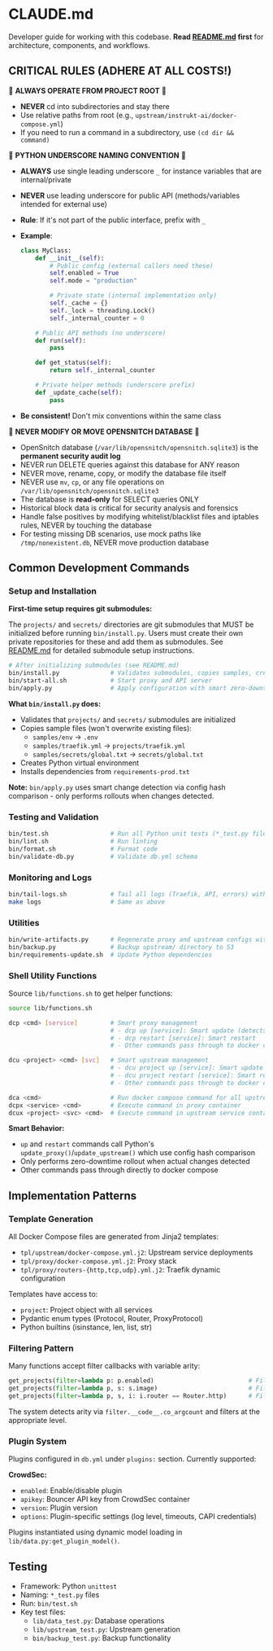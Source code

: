# CLAUDE.md

Developer guide for working with this codebase. **Read [README.md](README.md) first** for architecture, components, and workflows.

## CRITICAL RULES (ADHERE AT ALL COSTS!)

🚨 **ALWAYS OPERATE FROM PROJECT ROOT** 🚨

- **NEVER** cd into subdirectories and stay there
- Use relative paths from root (e.g., `upstream/instrukt-ai/docker-compose.yml`)
- If you need to run a command in a subdirectory, use `(cd dir && command)`

🚨 **PYTHON UNDERSCORE NAMING CONVENTION** 🚨

- **ALWAYS** use single leading underscore `_` for instance variables that are internal/private
- **NEVER** use leading underscore for public API (methods/variables intended for external use)
- **Rule**: If it's not part of the public interface, prefix with `_`
- **Example**:

  ```python
  class MyClass:
      def __init__(self):
          # Public config (external callers need these)
          self.enabled = True
          self.mode = "production"

          # Private state (internal implementation only)
          self._cache = {}
          self._lock = threading.Lock()
          self._internal_counter = 0

      # Public API methods (no underscore)
      def run(self):
          pass

      def get_status(self):
          return self._internal_counter

      # Private helper methods (underscore prefix)
      def _update_cache(self):
          pass
  ```

- **Be consistent!** Don't mix conventions within the same class

🚨 **NEVER MODIFY OR MOVE OPENSNITCH DATABASE** 🚨

- OpenSnitch database (`/var/lib/opensnitch/opensnitch.sqlite3`) is the **permanent security audit log**
- NEVER run DELETE queries against this database for ANY reason
- NEVER move, rename, copy, or modify the database file itself
- NEVER use `mv`, `cp`, or any file operations on `/var/lib/opensnitch/opensnitch.sqlite3`
- The database is **read-only** for SELECT queries ONLY
- Historical block data is critical for security analysis and forensics
- Handle false positives by modifying whitelist/blacklist files and iptables rules, NEVER by touching the database
- For testing missing DB scenarios, use mock paths like `/tmp/nonexistent.db`, NEVER move production database

## Common Development Commands

### Setup and Installation

**First-time setup requires git submodules:**

The `projects/` and `secrets/` directories are git submodules that MUST be initialized before running `bin/install.py`. Users must create their own private repositories for these and add them as submodules. See [README.md](README.md) for detailed submodule setup instructions.

```bash
# After initializing submodules (see README.md)
bin/install.py              # Validates submodules, copies samples, creates .venv, installs deps
bin/start-all.sh            # Start proxy and API server
bin/apply.py                # Apply configuration with smart zero-downtime updates
```

**What `bin/install.py` does:**
- Validates that `projects/` and `secrets/` submodules are initialized
- Copies sample files (won't overwrite existing files):
  - `samples/env` → `.env`
  - `samples/traefik.yml` → `projects/traefik.yml`
  - `samples/secrets/global.txt` → `secrets/global.txt`
- Creates Python virtual environment
- Installs dependencies from `requirements-prod.txt`

**Note:** `bin/apply.py` uses smart change detection via config hash comparison - only performs rollouts when changes detected.

### Testing and Validation

```bash
bin/test.sh                 # Run all Python unit tests (*_test.py files)
bin/lint.sh                 # Run linting
bin/format.sh               # Format code
bin/validate-db.py          # Validate db.yml schema
```

### Monitoring and Logs

```bash
bin/tail-logs.sh            # Tail all logs (Traefik, API, errors) with flat formatting
make logs                   # Same as above
```

### Utilities

```bash
bin/write-artifacts.py      # Regenerate proxy and upstream configs without deploying
bin/backup.py               # Backup upstream/ directory to S3
bin/requirements-update.sh  # Update Python dependencies
```

### Shell Utility Functions

Source `lib/functions.sh` to get helper functions:

```bash
source lib/functions.sh

dcp <cmd> [service]         # Smart proxy management
                            # - dcp up [service]: Smart update (detects changes)
                            # - dcp restart [service]: Smart restart
                            # - Other commands pass through to docker compose

dcu <project> <cmd> [svc]   # Smart upstream management
                            # - dcu project up [service]: Smart update with auto-rollout
                            # - dcu project restart [service]: Smart restart
                            # - Other commands pass through to docker compose

dca <cmd>                   # Run docker compose command for all upstream projects
dcpx <service> <cmd>        # Execute command in proxy container
dcux <project> <svc> <cmd>  # Execute command in upstream service container
```

**Smart Behavior:**

- `up` and `restart` commands call Python's `update_proxy()`/`update_upstream()` which use config hash comparison
- Only performs zero-downtime rollout when actual changes detected
- Other commands pass through directly to docker compose

## Implementation Patterns

### Template Generation

All Docker Compose files are generated from Jinja2 templates:

- `tpl/upstream/docker-compose.yml.j2`: Upstream service deployments
- `tpl/proxy/docker-compose.yml.j2`: Proxy stack
- `tpl/proxy/routers-{http,tcp,udp}.yml.j2`: Traefik dynamic configuration

Templates have access to:

- `project`: Project object with all services
- Pydantic enum types (Protocol, Router, ProxyProtocol)
- Python builtins (isinstance, len, list, str)

### Filtering Pattern

Many functions accept filter callbacks with variable arity:

```python
get_projects(filter=lambda p: p.enabled)                          # Filter by project
get_projects(filter=lambda p, s: s.image)                         # Filter by service
get_projects(filter=lambda p, s, i: i.router == Router.http)      # Filter by ingress
```

The system detects arity via `filter.__code__.co_argcount` and filters at the appropriate level.

### Plugin System

Plugins configured in `db.yml` under `plugins:` section. Currently supported:

**CrowdSec:**

- `enabled`: Enable/disable plugin
- `apikey`: Bouncer API key from CrowdSec container
- `version`: Plugin version
- `options`: Plugin-specific settings (log level, timeouts, CAPI credentials)

Plugins instantiated using dynamic model loading in `lib/data.py:get_plugin_model()`.

## Testing

- Framework: Python `unittest`
- Naming: `*_test.py` files
- Run: `bin/test.sh`
- Key test files:
  - `lib/data_test.py`: Database operations
  - `lib/upstream_test.py`: Upstream generation
  - `bin/backup_test.py`: Backup functionality
